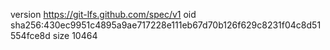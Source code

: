 version https://git-lfs.github.com/spec/v1
oid sha256:430ec9951c4895a9ae717228e111eb67d70b126f629c8231f04c8d51554fce8d
size 10464
